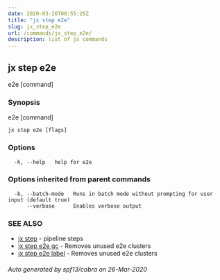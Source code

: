 ```yaml
---
date: 2020-03-26T00:55:25Z
title: "jx step e2e"
slug: jx_step_e2e
url: /commands/jx_step_e2e/
description: list of jx commands
---
```

## jx step e2e

e2e [command]

### Synopsis

e2e [command]

```
jx step e2e [flags]
```

### Options

```
  -h, --help   help for e2e
```

### Options inherited from parent commands

```
  -b, --batch-mode   Runs in batch mode without prompting for user input (default true)
      --verbose      Enables verbose output
```

### SEE ALSO

* [jx step](/commands/jx_step/)	 - pipeline steps
* [jx step e2e gc](/commands/jx_step_e2e_gc/)	 - Removes unused e2e clusters
* [jx step e2e label](/commands/jx_step_e2e_label/)	 - Removes unused e2e clusters

###### Auto generated by spf13/cobra on 26-Mar-2020

